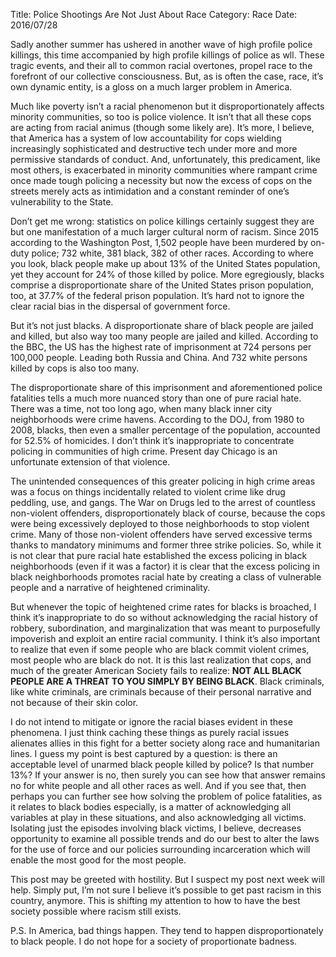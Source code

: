 Title: Police Shootings Are Not Just About Race
Category: Race
Date: 2016/07/28

Sadly another summer has ushered in another wave of high profile police killings, this time accompanied by high profile killings of police as wll. These tragic events, and their all to common racial overtones, propel race to the forefront of our collective consciousness. But, as is often the case, race, it’s own dynamic entity, is a gloss on a much larger problem in America. 

Much like poverty isn’t a racial phenomenon but it disproportionately affects minority communities, so too is police violence. It isn’t that all these cops are acting from racial animus (though some likely are). It’s more, I believe, that America has a system of low accountability for cops wielding increasingly sophisticated and destructive tech under more and more permissive standards of conduct. And, unfortunately, this predicament, like most others, is exacerbated in minority communities where rampant crime once made tough policing a necessity but now the excess of cops on the streets merely acts as intimidation and a constant reminder of one’s vulnerability to the State.

Don’t get me wrong: statistics on police killings certainly suggest they are but one manifestation of a much larger cultural norm of racism. Since 2015 according to the Washington Post, 1,502 people have been murdered by on-duty police; 732 white, 381 black, 382 of other races. According to where you look, black people make up about 13% of the United States population, yet they account for 24% of those killed by police. More egregiously, blacks comprise a disproportionate share of the United States prison population, too, at 37.7% of the federal prison population. It’s hard not to ignore the clear racial bias in the dispersal of government force.

But it’s not just blacks. A disproportionate share of black people are jailed and killed, but also way too many people are jailed and killed. According to the BBC, the US has the highest rate of imprisonment at 724 persons per 100,000 people. Leading both Russia and China. And 732 white persons killed by cops is also too many.

The disproportionate share of this imprisonment and aforementioned police fatalities tells a much more nuanced story than one of pure racial hate. There was a time, not too long ago, when many black inner city neighborhoods were crime havens. According to the DOJ, from 1980 to 2008, blacks, then even a smaller percentage of the population, accounted for 52.5% of homicides. I don’t think it’s inappropriate to concentrate policing in communities of high crime. Present day Chicago is an unfortunate extension of that violence.

The unintended consequences of this greater policing in high crime areas was a focus on things incidentally related to violent crime like drug peddling, use, and gangs. The War on Drugs led to the arrest of countless non-violent offenders, disproportionately black of course, because the cops were being excessively deployed to those neighborhoods to stop violent crime. Many of those non-violent offenders have served excessive terms thanks to mandatory minimums and former three strike policies. So, while it is not clear that pure racial hate established the excess policing in black neighborhoods (even if it was a factor) it is clear that the excess policing in black neighborhoods promotes racial hate by creating a class of vulnerable people and a narrative of heightened criminality. 

But whenever the topic of heightened crime rates for blacks is broached, I think it’s inappropriate to do so without acknowledging the racial history of robbery, subordination, and marginalization that was meant to purposefully impoverish and exploit an entire racial community. I think it’s also important to realize that even if some people who are black commit violent crimes, most people who are black do not. It is this last realization that cops, and much of the greater American Society fails to realize: **NOT ALL BLACK PEOPLE ARE A THREAT TO YOU SIMPLY BY BEING BLACK**. Black criminals, like white criminals, are criminals because of their personal narrative and not because of their skin color.

I do not intend to mitigate or ignore the racial biases evident in these phenomena. I just think caching these things as purely racial issues alienates allies in this fight for a better society along race and humanitarian lines. I guess my point is best captured by a question: is there an acceptable level of unarmed black people killed by police? Is that number 13%? If your answer is no, then surely you can see how that answer remains no for white people and all other races as well. And if you see that, then perhaps you can further see how solving the problem of police fatalities, as it relates to black bodies especially, is a matter of acknowledging all variables at play in these situations, and also acknowledging all victims. Isolating just the episodes involving black victims, I believe, decreases opportunity to examine all possible trends and do our best to alter the laws for the use of force and our policies surrounding incarceration which will enable the most good for the most people.

This post may be greeted with hostility. But I suspect my post next week will help. Simply put, I’m not sure I believe it’s possible to get past racism in this country, anymore. This is shifting my attention to how to have the best society possible where racism still exists.

P.S. In America, bad things happen. They tend to happen disproportionately to black people. I do not hope for a society of proportionate badness.
